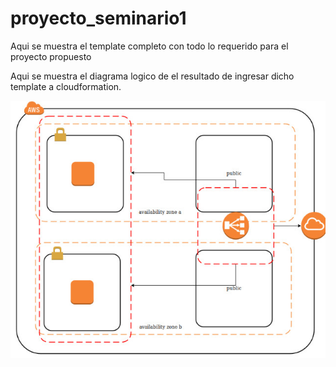 # proyecto_seminario1
Aqui se muestra el template completo con todo lo requerido para el proyecto propuesto

Aqui se muestra el diagrama logico de el resultado de ingresar dicho template a cloudformation.

![alt text](https://github.com/Gary-Joan/proyecto_seminario1/blob/master/imagenes/LOAD.jpg)
